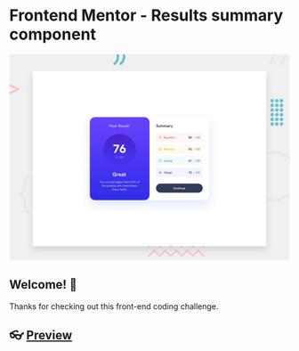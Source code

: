 # Frontend Mentor - Results summary component

![Design preview for the Results summary component coding challenge](./design/desktop-preview.jpg)

## Welcome! 👋

Thanks for checking out this front-end coding challenge.
## 👓 [Preview](https://studentmdc.github.io/challenge-06/)
